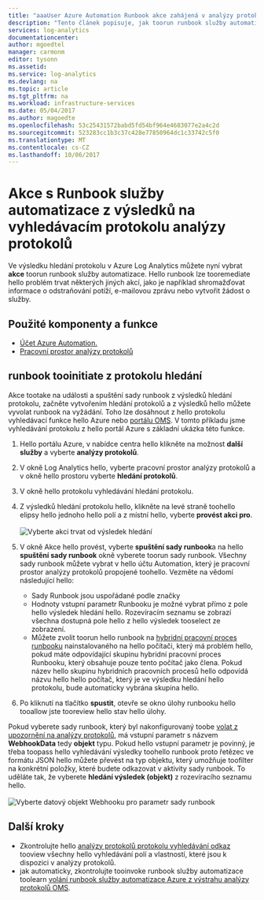 ```yaml
---
title: "aaaUser Azure Automation Runbook akce zahájená v analýzy protokolů | Microsoft Docs"
description: "Tento článek popisuje, jak toorun runbook služby automatizace z analýzy protokolů hledání výsledek na vyžádání."
services: log-analytics
documentationcenter: 
author: mgoedtel
manager: carmonm
editor: tysonn
ms.assetid: 
ms.service: log-analytics
ms.devlang: na
ms.topic: article
ms.tgt_pltfrm: na
ms.workload: infrastructure-services
ms.date: 05/04/2017
ms.author: magoedte
ms.openlocfilehash: 53c25431572babd5fd54bf964e4683077e2a4c2d
ms.sourcegitcommit: 523283cc1b3c37c428e77850964dc1c33742c5f0
ms.translationtype: MT
ms.contentlocale: cs-CZ
ms.lasthandoff: 10/06/2017
---
```

# <a name="take-action-with-an-automation-runbook-from-a-log-analytics-log-search-result"></a>Akce s Runbook služby automatizace z výsledků na vyhledávacím protokolu analýzy protokolů

Ve výsledku hledání protokolu v Azure Log Analytics můžete nyní vybrat **akce** toorun runbook služby automatizace.  Hello runbook lze tooremediate hello problém trvat některých jiných akcí, jako je například shromažďovat informace o odstraňování potíží, e-mailovou zprávu nebo vytvořit žádost o služby. 

## <a name="components-and-features-used"></a>Použité komponenty a funkce
* [Účet Azure Automation.](../automation/automation-offering-get-started.md)
* [Pracovní prostor analýzy protokolů](../log-analytics/log-analytics-overview.md)

## <a name="tooinitiate-runbook-from-log-search"></a>runbook tooinitiate z protokolu hledání

Akce tootake na události a spuštění sady runbook z výsledků hledání protokolu, začněte vytvořením hledání protokolů a z výsledků hello můžete vyvolat runbook na vyžádání.  Toho lze dosáhnout z hello protokolu vyhledávací funkce hello Azure nebo [portálu OMS](../log-analytics/log-analytics-log-searches.md).  V tomto příkladu jsme vyhledávání protokolu z hello portál Azure s základní ukázka této funkce.

1. Hello portálu Azure, v nabídce centra hello klikněte na možnost **další služby** a vyberte **analýzy protokolů**.  
2. V okně Log Analytics hello, vyberte pracovní prostor analýzy protokolů a v okně hello prostoru vyberte **hledání protokolů**.  
3. V okně hello protokolu vyhledávání hledání protokolu.  
4. Z výsledků hledání protokolu hello, klikněte na levé straně toohello elipsy hello jednoho hello polí a z místní hello, vyberte **provést akci pro**.<br><br> ![Vyberte akci trvat od výsledek hledání](./media/log-analytics-log-search-takeaction/log-search-takeaction-menuoption.png) 
5. V okně Akce hello provést, vyberte **spuštění sady runbook**a na hello **spuštění sady runbook** okně vyberete toorun sady runbook.  Všechny sady runbook můžete vybrat v hello účtu Automation, který je pracovní prostor analýzy protokolů propojené toohello.  Vezměte na vědomí následující hello:

    * Sady Runbook jsou uspořádané podle značky
    * Hodnoty vstupní parametr Runbooku je možné vybrat přímo z pole hello výsledek hledání hello.  Rozevíracím seznamu se zobrazí všechna dostupná pole hello z hello výsledek tooselect ze zobrazení.  
    * Můžete zvolit toorun hello runbook na [hybridní pracovní proces runbooku](../automation/automation-hybrid-runbook-worker.md) nainstalovaného na hello počítači, který má problém hello, pokud máte odpovídající skupinu hybridní pracovní proces Runbooku, který obsahuje pouze tento počítač jako člena.  Pokud název hello skupinu hybridních pracovních procesů hello odpovídá názvu hello hello počítač, který je ve výsledku hledání hello protokolu, bude automaticky vybrána skupina hello.    

6. Po kliknutí na tlačítko **spustit**, otevře se okno úlohy runbooku hello tooallow jste tooreview hello stav hello úlohy.   

Pokud vyberete sady runbook, který byl nakonfigurovaný toobe [volat z upozornění na analýzy protokolů](../automation/automation-invoke-runbook-from-omsla-alert.md), má vstupní parametr s názvem **WebhookData** tedy **objekt** typu.  Pokud hello vstupní parametr je povinný, je třeba toopass hello vyhledávání výsledky toohello runbook proto řetězec ve formátu JSON hello můžete převést na typ objektu, který umožňuje toofilter na konkrétní položky, které budete odkazovat v aktivity sady runbook.  To uděláte tak, že vyberete **hledání výsledek (objekt)** z rozevíracího seznamu hello.<br><br> ![Vyberte datový objekt Webhooku pro parametr sady runbook](media/log-analytics-log-search-takeaction/select-runbook-and-properties.png)   
    
## <a name="next-steps"></a>Další kroky

* Zkontrolujte hello [analýzy protokolů protokolu vyhledávání odkaz](log-analytics-search-reference.md) tooview všechny hello vyhledávání polí a vlastností, které jsou k dispozici v analýzy protokolů.
* jak automaticky, zkontrolujte tooinvoke runbook služby automatizace toolearn [volání runbook služby automatizace Azure z výstrahu analýzy protokolů OMS](../automation/automation-invoke-runbook-from-omsla-alert.md).  
